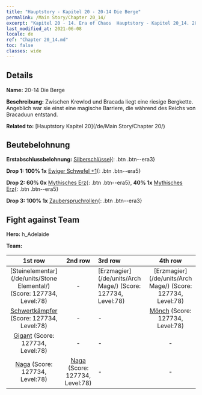 ```yaml
---
title: "Hauptstory - Kapitel 20 - 20-14 Die Berge"
permalink: /Main Story/Chapter 20_14/
excerpt: "Kapitel 20 - 14. Era of Chaos  Hauptstory - Kapitel 20_14. 20-14 Die Berge"
last_modified_at: 2021-06-08
locale: de
ref: "Chapter 20_14.md"
toc: false
classes: wide
---
```


## Details

 **Name:** 20-14 Die Berge

 **Beschreibung:** Zwischen Krewlod und Bracada liegt eine riesige Bergkette. Angeblich war sie einst eine magische Barriere, die während des Reichs von Bracaduun entstand.

 **Related to:** [Hauptstory Kapitel 20](/de/Main Story/Chapter 20/)

## Beutebelohnung

 **Erstabschlussbelohnung:** [Silberschlüssel](/ItemsDE/con_693/){: .btn .btn--era3}

 **Drop 1:** **100% 1x** [Ewiger Schwefel +1](/ItemsDE/mat_71/){: .btn .btn--era5}

 **Drop 2:** **60% 0x** [Mythisches Erz](/ItemsDE/mat_61/){: .btn .btn--era5}, **40% 1x** [Mythisches Erz](/ItemsDE/mat_61/){: .btn .btn--era5}

 **Drop 3:** **100% 1x** [Zauberspruchrollen](/ItemsDE/con_694/){: .btn .btn--era3}


## Fight against Team
 **Hero:** h_Adelaide

 **Team:**


  | 1st row | 2nd row | 3rd row | 4th row |
  |:----:|:----:|:----|:----:|
  | [Steinelementar](/de/units/Stone Elemental/) (Score: 127734, Level:78)  | - | [Erzmagier](/de/units/Arch Mage/) (Score: 127734, Level:78)  | [Erzmagier](/de/units/Arch Mage/) (Score: 127734, Level:78)  |
  | [Schwertkämpfer](/de/units/Swordsman/) (Score: 127734, Level:78)  | - | - | [Mönch](/de/units/Monk/) (Score: 127734, Level:78)  |
  | [Gigant](/de/units/Giant/) (Score: 127734, Level:78)  | - | - | - |
  | [Naga](/de/units/Naga/) (Score: 127734, Level:78)  | [Naga](/de/units/Naga/) (Score: 127734, Level:78)  | - | - |


